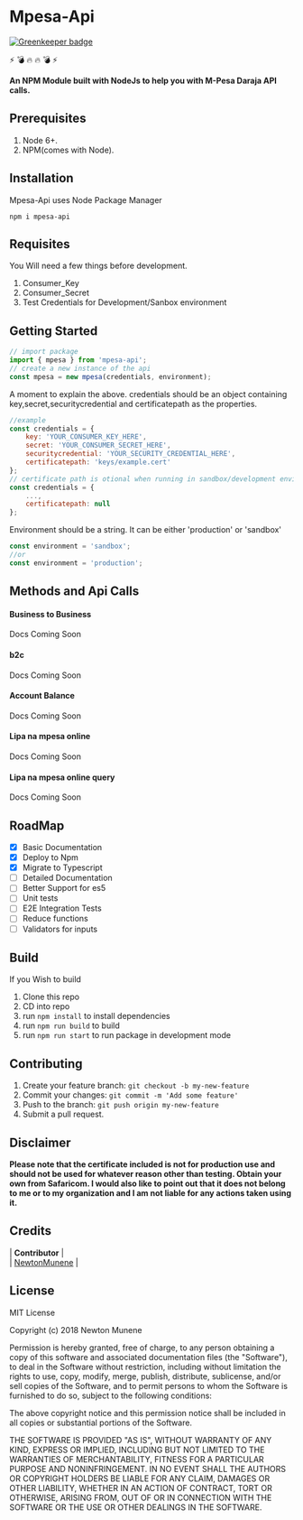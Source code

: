 # Mpesa-Api

[![Greenkeeper badge](https://badges.greenkeeper.io/newtonmunene99/mpesa-api.svg)](https://greenkeeper.io/)

:zap: :bomb: :fire: :fire: :bomb: :zap:

**An NPM Module built with NodeJs to help you with M-Pesa Daraja API calls.**

## Prerequisites

1.  Node 6+.
2.  NPM(comes with Node).

## Installation

Mpesa-Api uses Node Package Manager

```
npm i mpesa-api
```

## Requisites

You Will need a few things before development.

1.  Consumer_Key
2.  Consumer_Secret
3.  Test Credentials for Development/Sanbox environment

## Getting Started

```javascript
// import package
import { mpesa } from 'mpesa-api';
// create a new instance of the api
const mpesa = new mpesa(credentials, environment);
```

A moment to explain the above. credentials should be an object containing key,secret,securitycredential and certificatepath as the properties.

```javascript
//example
const credentials = {
    key: 'YOUR_CONSUMER_KEY_HERE',
    secret: 'YOUR_CONSUMER_SECRET_HERE',
    securitycredential: 'YOUR_SECURITY_CREDENTIAL_HERE',
    certificatepath: 'keys/example.cert'
};
// certificate path is otional when running in sandbox/development environment. If you choose not to include it Pass it as null.
const credentials = {
    ...,
    certificatepath: null
};
```

Environment should be a string. It can be either 'production' or 'sandbox'

```javascript
const environment = 'sandbox';
//or
const environment = 'production';
```

## Methods and Api Calls

#### Business to Business

Docs Coming Soon

#### b2c

Docs Coming Soon

#### Account Balance

Docs Coming Soon

#### Lipa na mpesa online

Docs Coming Soon

#### Lipa na mpesa online query

Docs Coming Soon

## RoadMap

-   [x] Basic Documentation
-   [x] Deploy to Npm
-   [x] Migrate to Typescript
-   [ ] Detailed Documentation
-   [ ] Better Support for es5
-   [ ] Unit tests
-   [ ] E2E Integration Tests
-   [ ] Reduce functions
-   [ ] Validators for inputs

## Build

If you Wish to build

1.  Clone this repo
2.  CD into repo
3.  run `npm install` to install dependencies
4.  run `npm run build` to build
5.  run `npm run start` to run package in development mode

## Contributing

1.  Create your feature branch: `git checkout -b my-new-feature`
2.  Commit your changes: `git commit -m 'Add some feature'`
3.  Push to the branch: `git push origin my-new-feature`
4.  Submit a pull request.

## Disclaimer

**Please note that the certificate included is not for production use and should not be used for whatever reason other than testing. Obtain your own from Safaricom. I would also like to point out that it does not belong to me or to my organization and I am not liable for any actions taken using it.**

## Credits

| **Contributor** |
<br/>
| [NewtonMunene](https://github.com/newtonmunene99) |

## License

MIT License

Copyright (c) 2018 Newton Munene

Permission is hereby granted, free of charge, to any person obtaining a copy
of this software and associated documentation files (the "Software"), to deal
in the Software without restriction, including without limitation the rights
to use, copy, modify, merge, publish, distribute, sublicense, and/or sell
copies of the Software, and to permit persons to whom the Software is
furnished to do so, subject to the following conditions:

The above copyright notice and this permission notice shall be included in all
copies or substantial portions of the Software.

THE SOFTWARE IS PROVIDED "AS IS", WITHOUT WARRANTY OF ANY KIND, EXPRESS OR
IMPLIED, INCLUDING BUT NOT LIMITED TO THE WARRANTIES OF MERCHANTABILITY,
FITNESS FOR A PARTICULAR PURPOSE AND NONINFRINGEMENT. IN NO EVENT SHALL THE
AUTHORS OR COPYRIGHT HOLDERS BE LIABLE FOR ANY CLAIM, DAMAGES OR OTHER
LIABILITY, WHETHER IN AN ACTION OF CONTRACT, TORT OR OTHERWISE, ARISING FROM,
OUT OF OR IN CONNECTION WITH THE SOFTWARE OR THE USE OR OTHER DEALINGS IN THE
SOFTWARE.
